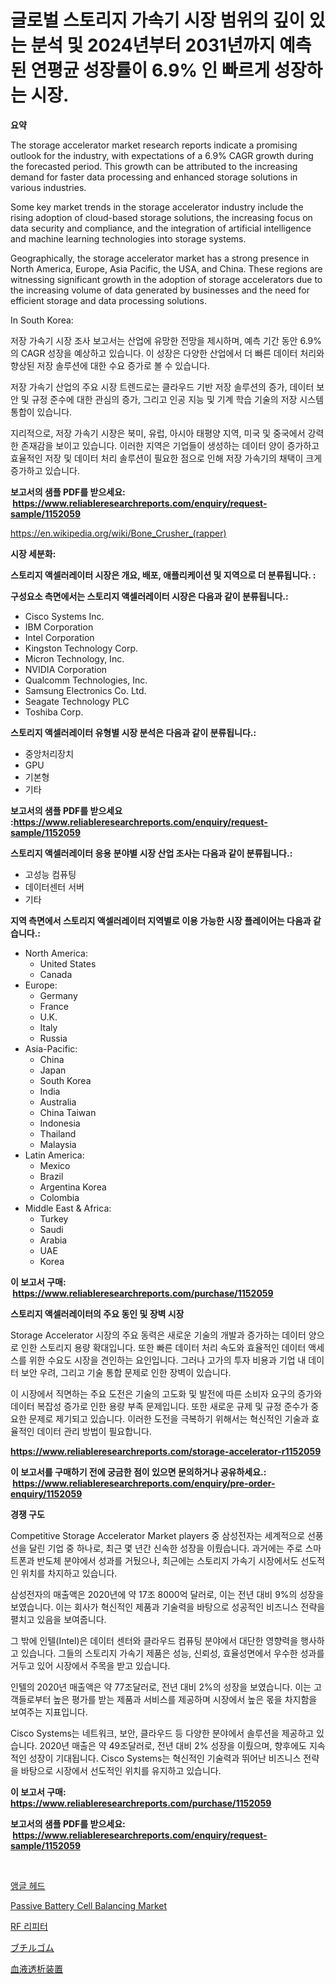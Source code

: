 <p><h1>글로벌 스토리지 가속기 시장 범위의 깊이 있는 분석 및 2024년부터 2031년까지 예측된 연평균 성장률이 6.9% 인 빠르게 성장하는 시장.</h1></p><p><strong>요약</strong></p>
<p><p>The storage accelerator market research reports indicate a promising outlook for the industry, with expectations of a 6.9% CAGR growth during the forecasted period. This growth can be attributed to the increasing demand for faster data processing and enhanced storage solutions in various industries.</p><p>Some key market trends in the storage accelerator industry include the rising adoption of cloud-based storage solutions, the increasing focus on data security and compliance, and the integration of artificial intelligence and machine learning technologies into storage systems.</p><p>Geographically, the storage accelerator market has a strong presence in North America, Europe, Asia Pacific, the USA, and China. These regions are witnessing significant growth in the adoption of storage accelerators due to the increasing volume of data generated by businesses and the need for efficient storage and data processing solutions.</p><p>In South Korea:</p><p>저장 가속기 시장 조사 보고서는 산업에 유망한 전망을 제시하며, 예측 기간 동안 6.9%의 CAGR 성장을 예상하고 있습니다. 이 성장은 다양한 산업에서 더 빠른 데이터 처리와 향상된 저장 솔루션에 대한 수요 증가로 볼 수 있습니다.</p><p>저장 가속기 산업의 주요 시장 트렌드로는 클라우드 기반 저장 솔루션의 증가, 데이터 보안 및 규정 준수에 대한 관심의 증가, 그리고 인공 지능 및 기계 학습 기술의 저장 시스템 통합이 있습니다.</p><p>지리적으로, 저장 가속기 시장은 북미, 유럽, 아시아 태평양 지역, 미국 및 중국에서 강력한 존재감을 보이고 있습니다. 이러한 지역은 기업들이 생성하는 데이터 양이 증가하고 효율적인 저장 및 데이터 처리 솔루션이 필요한 점으로 인해 저장 가속기의 채택이 크게 증가하고 있습니다.</p></p>
<p><strong>보고서의 샘플 PDF를 받으세요: &nbsp;<a href="https://www.reliableresearchreports.com/enquiry/request-sample/1152059">https://www.reliableresearchreports.com/enquiry/request-sample/1152059</a></strong></p>
<p><a href="https://en.wikipedia.org/wiki/Bone_Crusher_(rapper)">https://en.wikipedia.org/wiki/Bone_Crusher_(rapper)</a></p>
<p><strong>시장 세분화:</strong></p>
<p><strong> 스토리지 액셀러레이터 시장은 개요, 배포, 애플리케이션 및 지역으로 더 분류됩니다. :</strong></p>
<p><strong>구성요소 측면에서는 스토리지 액셀러레이터 시장은 다음과 같이 분류됩니다.:</strong></p>
<p><ul><li>Cisco Systems Inc.</li><li>IBM Corporation</li><li>Intel Corporation</li><li>Kingston Technology Corp.</li><li>Micron Technology, Inc.</li><li>NVIDIA Corporation</li><li>Qualcomm Technologies, Inc.</li><li>Samsung Electronics Co. Ltd.</li><li>Seagate Technology PLC</li><li>Toshiba Corp.</li></ul></p>
<p><strong> 스토리지 액셀러레이터 유형별 시장 분석은 다음과 같이 분류됩니다.:</strong></p>
<p><ul><li>중앙처리장치</li><li>GPU</li><li>기본형</li><li>기타</li></ul></p>
<p><strong>보고서의 샘플 PDF를 받으세요 :<a href="https://www.reliableresearchreports.com/enquiry/request-sample/1152059">https://www.reliableresearchreports.com/enquiry/request-sample/1152059</a></strong></p>
<p><strong> 스토리지 액셀러레이터 응용 분야별 시장 산업 조사는 다음과 같이 분류됩니다.:</strong></p>
<p><ul><li>고성능 컴퓨팅</li><li>데이터센터 서버</li><li>기타</li></ul></p>
<p><strong>지역 측면에서 스토리지 액셀러레이터 지역별로 이용 가능한 시장 플레이어는 다음과 같습니다.:</strong></p>
<p><ul>
    <li>
        North America:
        <ul>
            <li>United States</li>
            <li>Canada</li>
        </ul>
    </li>
    <li>
        Europe:
        <ul>
            <li>Germany</li>
            <li>France</li>
            <li>U.K.</li>
            <li>Italy</li>
            <li>Russia</li>
        </ul>
    </li>
    <li>
        Asia-Pacific:
        <ul>
            <li>China</li>
            <li>Japan</li>
            <li>South Korea</li>
            <li>India</li>
            <li>Australia</li>
            <li>China Taiwan</li>
            <li>Indonesia</li>
            <li>Thailand</li>
            <li>Malaysia</li>
        </ul>
    </li>
    <li>
        Latin America:
        <ul>
            <li>Mexico</li>
            <li>Brazil</li>
            <li>Argentina Korea</li>
            <li>Colombia</li>
        </ul>
    </li>
    <li>
        Middle East & Africa:
        <ul>
            <li>Turkey</li>
            <li>Saudi</li>
            <li>Arabia</li>
            <li>UAE</li>
            <li>Korea</li>
        </ul>
    </li>
    </ul></p>
<p><strong>이 보고서 구매: &nbsp;<a href="https://www.reliableresearchreports.com/purchase/1152059">https://www.reliableresearchreports.com/purchase/1152059</a></strong></p>
<p><strong>스토리지 액셀러레이터의 주요 동인 및 장벽 시장</strong></p>
<p><p>Storage Accelerator 시장의 주요 동력은 새로운 기술의 개발과 증가하는 데이터 양으로 인한 스토리지 용량 확대입니다. 또한 빠른 데이터 처리 속도와 효율적인 데이터 액세스를 위한 수요도 시장을 견인하는 요인입니다. 그러나 고가의 투자 비용과 기업 내 데이터 보안 우려, 그리고 기술 통합 문제로 인한 장벽이 있습니다.</p><p>이 시장에서 직면하는 주요 도전은 기술의 고도화 및 발전에 따른 소비자 요구의 증가와 데이터 복잡성 증가로 인한 용량 부족 문제입니다. 또한 새로운 규제 및 규정 준수가 중요한 문제로 제기되고 있습니다. 이러한 도전을 극복하기 위해서는 혁신적인 기술과 효율적인 데이터 관리 방법이 필요합니다.</p></p>
<p><strong><a href="https://www.reliableresearchreports.com/storage-accelerator-r1152059">https://www.reliableresearchreports.com/storage-accelerator-r1152059</a></strong></p>
<p><strong>이 보고서를 구매하기 전에 궁금한 점이 있으면 문의하거나 공유하세요.: &nbsp;<a href="https://www.reliableresearchreports.com/enquiry/pre-order-enquiry/1152059">https://www.reliableresearchreports.com/enquiry/pre-order-enquiry/1152059</a></strong></p>
<p><strong>경쟁 구도</strong></p>
<p><p>Competitive Storage Accelerator Market players 중 삼성전자는 세계적으로 선풍선을 달린 기업 중 하나로, 최근 몇 년간 신속한 성장을 이뤘습니다. 과거에는 주로 스마트폰과 반도체 분야에서 성과를 거뒀으나, 최근에는 스토리지 가속기 시장에서도 선도적인 위치를 차지하고 있습니다.</p><p>삼성전자의 매출액은 2020년에 약 17조 8000억 달러로, 이는 전년 대비 9%의 성장을 보였습니다. 이는 회사가 혁신적인 제품과 기술력을 바탕으로 성공적인 비즈니스 전략을 펼치고 있음을 보여줍니다.</p><p>그 밖에 인텔(Intel)은 데이터 센터와 클라우드 컴퓨팅 분야에서 대단한 영향력을 행사하고 있습니다. 그들의 스토리지 가속기 제품은 성능, 신뢰성, 효율성면에서 우수한 성과를 거두고 있어 시장에서 주목을 받고 있습니다.</p><p>인텔의 2020년 매출액은 약 77조달러로, 전년 대비 2%의 성장을 보였습니다. 이는 고객들로부터 높은 평가를 받는 제품과 서비스를 제공하며 시장에서 높은 몫을 차지함을 보여주는 지표입니다.</p><p>Cisco Systems는 네트워크, 보안, 클라우드 등 다양한 분야에서 솔루션을 제공하고 있습니다. 2020년 매출은 약 49조달러로, 전년 대비 2% 성장을 이뤘으며, 향후에도 지속적인 성장이 기대됩니다. Cisco Systems는 혁신적인 기술력과 뛰어난 비즈니스 전략을 바탕으로 시장에서 선도적인 위치를 유지하고 있습니다.</p></p>
<p><strong>이 보고서 구매: &nbsp; <a href="https://www.reliableresearchreports.com/purchase/1152059">https://www.reliableresearchreports.com/purchase/1152059</a></strong></p>
<p><strong>보고서의 샘플 PDF를 받으세요: &nbsp;<a href="https://www.reliableresearchreports.com/enquiry/request-sample/1152059">https://www.reliableresearchreports.com/enquiry/request-sample/1152059</a></strong><strong></strong></p>
<p>&nbsp;</p>
<p><p><a href="https://medium.com/@uisoxxuy65/2024%EB%85%84%EB%B6%80%ED%84%B0-2031%EB%85%84%EA%B9%8C%EC%A7%80%EC%9D%98-%EA%B8%B0%EA%B0%84-%EB%8F%99%EC%95%88-%EA%B0%81%EB%8F%84-%ED%97%A4%EB%93%9C-%EC%8B%9C%EC%9E%A5-%EC%97%AD%ED%95%99%EA%B3%BC-%EC%84%B1%EC%9E%A5-%EC%9A%94%EC%9D%B8%EC%9D%84-%EB%B6%84%EC%84%9D%ED%95%98%EA%B3%A0-%EC%98%88%EC%B8%A1%ED%95%A9%EB%8B%88%EB%8B%A4-4c977d3d6438">앵글 헤드</a></p><p><a href="https://medium.com/@paulmcglynn6456/passive-battery-cell-balancing-market-global-market-insights-and-sales-trends-2024-to-2031-8a8c3b974169">Passive Battery Cell Balancing Market</a></p><p><a href="https://medium.com/@conradkirrlin76575/rf-%EC%A4%91%EA%B3%84%EA%B8%B0-%EC%8B%9C%EC%9E%A5-%EA%B0%9C%EC%9A%94-2024%EB%85%84%EB%B6%80%ED%84%B0-2031%EB%85%84%EA%B9%8C%EC%A7%80%EC%9D%98-%EA%B8%80%EB%A1%9C%EB%B2%8C-%EC%8B%9C%EC%9E%A5-%ED%8A%B8%EB%A0%8C%EB%93%9C-%EB%B0%8F-%EB%AF%B8%EB%9E%98-%EC%A0%84%EB%A7%9D-6eaeafafc700">RF 리피터</a></p><p><a href="https://github.com/zjkmgcs938405/Market-Research-Report-List-3/blob/main/798402528967.md">ブチルゴム</a></p><p><a href="https://medium.com/@reyeshowell655/2024%E5%B9%B4%E3%81%8B%E3%82%892031%E5%B9%B4%E3%81%BE%E3%81%A7%E3%81%AE%E5%B9%B4%E7%8E%8713-9-%E3%81%A7%E6%8B%A1%E5%A4%A7%E3%81%97%E3%81%A6%E3%81%84%E3%82%8B%E8%A1%80%E6%B6%B2%E9%80%8F%E6%9E%90%E8%A3%85%E7%BD%AE%E5%B8%82%E5%A0%B4%E3%81%AE%E8%A6%8F%E6%A8%A1%E3%81%AB%E9%96%A2%E3%81%99%E3%82%8B%E6%B4%9E%E5%AF%9F-483fe4aa3002">血液透析装置</a></p></p>